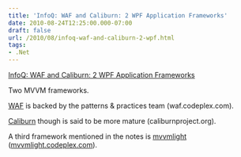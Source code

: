 ```yaml
---
title: 'InfoQ: WAF and Caliburn: 2 WPF Application Frameworks'
date: 2010-08-24T12:25:00.000-07:00
draft: false
url: /2010/08/infoq-waf-and-caliburn-2-wpf.html
tags: 
- .Net
---
```


[InfoQ: WAF and Caliburn: 2 WPF Application Frameworks](http://www.infoq.com/news/2010/08/WAF-Caliburn)

  

Two MVVM frameworks.

  

[WAF](http://waf.codeplex.com) is backed by the patterns & practices team (waf.codeplex.com).

  

[Caliburn](http://caliburnproject.org) though is said to be more mature (caliburnproject.org).

  

A third framework mentioned in the notes is [mvvmlight](http://mvvmlight.codeplex.com) ([mvvmlight.codeplex.com](http://www.infoq.com/news/2010/08/WAF-Caliburn#view_59766)).